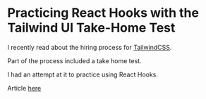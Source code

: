 # Practicing React Hooks with the Tailwind UI Take-Home Test

I recently read about the hiring process for [TailwindCSS](https://blog.tailwindcss.com/from-900-to-1-how-we-hired-robin-malfait).

Part of the process included a take home test.

I had an attempt at it to practice using React Hooks.

Article [here](https://medium.com/@peter_aiello/practicing-react-hooks-using-the-tailwindcss-ui-take-home-test-89ce27ef34c9)
